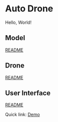 # Auto Drone
Hello, World!

## Model
[README](model/) 

## Drone
[README](jetson/) 

## User Interface
[README](web-app/) 

Quick link: [Demo](https://io.kand.dev/drone)
